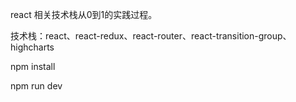 react 相关技术栈从0到1的实践过程。

技术栈：react、react-redux、react-router、react-transition-group、highcharts

npm install

npm run dev
